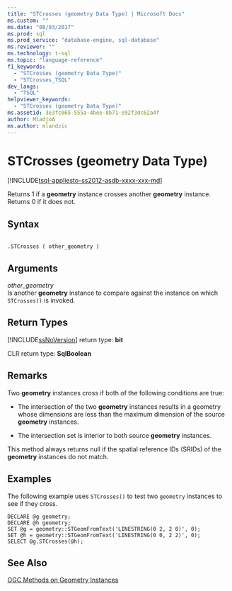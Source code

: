```yaml
---
title: "STCrosses (geometry Data Type) | Microsoft Docs"
ms.custom: ""
ms.date: "08/03/2017"
ms.prod: sql
ms.prod_service: "database-engine, sql-database"
ms.reviewer: ""
ms.technology: t-sql
ms.topic: "language-reference"
f1_keywords: 
  - "STCrosses (geometry Data Type)"
  - "STCrosses_TSQL"
dev_langs: 
  - "TSQL"
helpviewer_keywords: 
  - "STCrosses (geometry Data Type)"
ms.assetid: 3e3fc065-555a-4bee-8b71-e92f3dc62a4f
author: MladjoA
ms.author: mlandzic 
---
```

# STCrosses (geometry Data Type)
[!INCLUDE[tsql-appliesto-ss2012-asdb-xxxx-xxx-md](../../includes/tsql-appliesto-ss2012-asdb-xxxx-xxx-md.md)]

Returns 1 if a **geometry** instance crosses another **geometry** instance. Returns 0 if it does not.
  
## Syntax  
  
```  
  
.STCrosses ( other_geometry )  
```  
  
## Arguments  
 *other_geometry*  
 Is another **geometry** instance to compare against the instance on which `STCrosses()` is invoked.  
  
## Return Types  
 [!INCLUDE[ssNoVersion](../../includes/ssnoversion-md.md)] return type: **bit**  
  
 CLR return type: **SqlBoolean**  
  
## Remarks  
 Two **geometry** instances cross if both of the following conditions are true:  
  
-   The intersection of the two **geometry** instances results in a geometry whose dimensions are less than the maximum dimension of the source **geometry** instances.  
  
-   The intersection set is interior to both source **geometry** instances.  
  
 This method always returns null if the spatial reference IDs (SRIDs) of the **geometry** instances do not match.  
  
## Examples  
 The following example uses `STCrosses()` to test two `geometry` instances to see if they cross.  
  
```  
DECLARE @g geometry;  
DECLARE @h geometry;  
SET @g = geometry::STGeomFromText('LINESTRING(0 2, 2 0)', 0);  
SET @h = geometry::STGeomFromText('LINESTRING(0 0, 2 2)', 0);  
SELECT @g.STCrosses(@h);  
```  
  
## See Also  
 [OGC Methods on Geometry Instances](../../t-sql/spatial-geometry/ogc-methods-on-geometry-instances.md)  
  
  

